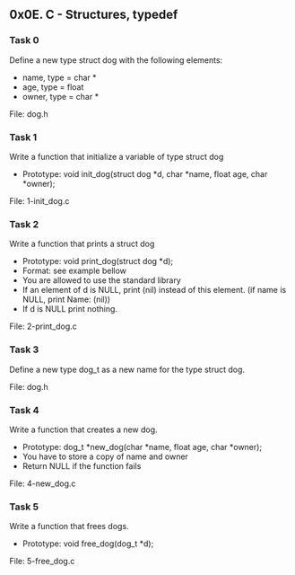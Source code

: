 ## 0x0E. C - Structures, typedef

### Task 0

Define a new type struct dog with the following elements:
- name, type = char *
- age, type = float
- owner, type = char *

File: dog.h

### Task 1

Write a function that initialize a variable of type struct dog
- Prototype: void init_dog(struct dog *d, char *name, float age, char *owner);

File: 1-init_dog.c

### Task 2

Write a function that prints a struct dog
- Prototype: void print_dog(struct dog *d);
- Format: see example bellow
- You are allowed to use the standard library
- If an element of d is NULL, print (nil) instead of this element. (if name is NULL, print Name: (nil))
- If d is NULL print nothing.

File: 2-print_dog.c

### Task 3

Define a new type dog_t as a new name for the type struct dog.

File: dog.h

### Task 4

Write a function that creates a new dog.
- Prototype: dog_t *new_dog(char *name, float age, char *owner);
- You have to store a copy of name and owner
- Return NULL if the function fails

File: 4-new_dog.c

### Task 5

Write a function that frees dogs.
- Prototype: void free_dog(dog_t *d);

File: 5-free_dog.c

